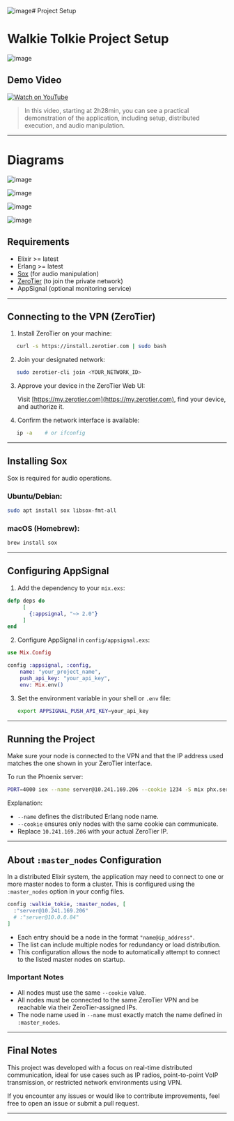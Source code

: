 ![image](https://github.com/user-attachments/assets/c90c7dcb-8025-4fa2-a08e-d5827198c2f0)# Project Setup

# Walkie Tolkie Project Setup
![image](https://github.com/user-attachments/assets/89517937-8793-4c92-a7d5-c9ae2f822c74)

## Demo Video

[![Watch on YouTube](https://img.youtube.com/vi/S9ut16B4iA0/0.jpg)](https://youtu.be/S9ut16B4iA0?start=8898&end=10687)

> In this video, starting at 2h28min, you can see a practical demonstration of the application, including setup, distributed execution, and audio manipulation.

---

# Diagrams 
![image](https://github.com/user-attachments/assets/79eaab1e-0fd9-4f86-9011-6c924a43db7b)

![image](https://github.com/user-attachments/assets/d8b3dabe-a931-4fa9-80df-fa1ae0359d06)

![image](https://github.com/user-attachments/assets/15c4b31c-3dec-4f69-b48d-f040926d8898)

![image](https://github.com/user-attachments/assets/a7b2f5a2-6e04-4f7b-ab98-01d49a9870f5)

## Requirements

* Elixir >= latest
* Erlang >= latest
* [Sox](http://sox.sourceforge.net/) (for audio manipulation)
* [ZeroTier](https://www.zerotier.com/) (to join the private network)
* AppSignal (optional monitoring service)

---

## Connecting to the VPN (ZeroTier)

1. Install ZeroTier on your machine:

```bash
   curl -s https://install.zerotier.com | sudo bash
```

2. Join your designated network:

```bash
   sudo zerotier-cli join <YOUR_NETWORK_ID>
```

3. Approve your device in the ZeroTier Web UI:

   Visit [https://my.zerotier.com](https://my.zerotier.com), find your device, and authorize it.

4. Confirm the network interface is available:

```bash
   ip -a    # or ifconfig
```

---

## Installing Sox

Sox is required for audio operations.

### Ubuntu/Debian:

```bash
sudo apt install sox libsox-fmt-all
```

### macOS (Homebrew):

```bash
brew install sox
```

---

## Configuring AppSignal

1. Add the dependency to your `mix.exs`:

```elixir
defp deps do
     [
       {:appsignal, "~> 2.0"}
     ]
end
```

2. Configure AppSignal in `config/appsignal.exs`:

```elixir
use Mix.Config

config :appsignal, :config,
    name: "your_project_name",
    push_api_key: "your_api_key",
    env: Mix.env()
```

3. Set the environment variable in your shell or `.env` file:

   ```bash
   export APPSIGNAL_PUSH_API_KEY=your_api_key
   ```

---

## Running the Project

Make sure your node is connected to the VPN and that the IP address used matches the one shown in your ZeroTier interface.

To run the Phoenix server:

```bash
PORT=4000 iex --name server@10.241.169.206 --cookie 1234 -S mix phx.server
```

Explanation:

* `--name` defines the distributed Erlang node name.
* `--cookie` ensures only nodes with the same cookie can communicate.
* Replace `10.241.169.206` with your actual ZeroTier IP.

---

## About `:master_nodes` Configuration

In a distributed Elixir system, the application may need to connect to one or more master nodes to form a cluster. This is configured using the `:master_nodes` option in your config files.

```elixir
config :walkie_tokie, :master_nodes, [
  :"server@10.241.169.206"
  # :"server@10.0.0.84"
]
```

* Each entry should be a node in the format `"name@ip_address"`.
* The list can include multiple nodes for redundancy or load distribution.
* This configuration allows the node to automatically attempt to connect to the listed master nodes on startup.

### Important Notes

* All nodes must use the same `--cookie` value.
* All nodes must be connected to the same ZeroTier VPN and be reachable via their ZeroTier-assigned IPs.
* The node name used in `--name` must exactly match the name defined in `:master_nodes`.

---

## Final Notes

This project was developed with a focus on real-time distributed communication, ideal for use cases such as IP radios, point-to-point VoIP transmission, or restricted network environments using VPN.

If you encounter any issues or would like to contribute improvements, feel free to open an issue or submit a pull request.

---
